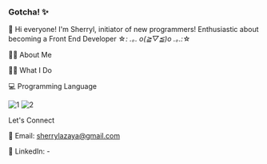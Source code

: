 ### Gotcha! ✨
👋 Hi everyone! I'm Sherryl, initiator of new programmers! Enthusiastic about becoming a Front End Developer ☆*: .｡. o(≧▽≦)o .｡.:*☆

🙋‍♀️ About Me

👩‍💻 What I Do

💻 Programming Language

![1](https://github.com/sherrylazaya/sherrylazaya/assets/160846170/20a44e58-351e-4860-94ea-35c967726a50) ![2](https://github.com/sherrylazaya/sherrylazaya/assets/160846170/da709be3-57a8-4fe5-b67c-ecaf52ee9666)

Let's Connect

📧 Email: sherrylazaya@gmail.com

📱 LinkedIn: -
